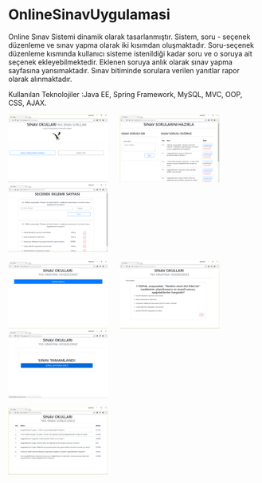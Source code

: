# OnlineSinavUygulamasi

<p>
Online Sınav Sistemi dinamik olarak tasarlanmıştır. Sistem, soru - seçenek düzenleme ve sınav yapma olarak iki kısımdan oluşmaktadır. Soru-seçenek düzenleme kısmında kullanıcı sisteme istenildiği kadar soru ve o soruya ait seçenek ekleyebilmektedir. Eklenen soruya anlık olarak sınav yapma sayfasına yansımaktadır. Sınav bitiminde sorulara verilen yanıtlar rapor olarak alınmaktadır.
<p>
Kullanılan Teknolojiler :Java EE, Spring Framework, MySQL, MVC, OOP, CSS, AJAX.

<p>
  
<a href="https://github.com/MehmetAliKarasurmeli/OnlineSinavUygulamasi/blob/master/Proje%20Resimleri/1.png" target="_blank">
<img src="https://github.com/MehmetAliKarasurmeli/OnlineSinavUygulamasi/blob/master/Proje%20Resimleri/1.png" width="200" style="max-width:100%;"></a>&nbsp; &nbsp; &nbsp;
  


<a href="https://github.com/MehmetAliKarasurmeli/OnlineSinavUygulamasi/blob/master/Proje%20Resimleri/2.png" target="_blank">
<img src="https://github.com/MehmetAliKarasurmeli/OnlineSinavUygulamasi/blob/master/Proje%20Resimleri/2.png" width="200" style="max-width:100%;"></a>&nbsp; &nbsp; &nbsp;
  


<a href="https://github.com/MehmetAliKarasurmeli/OnlineSinavUygulamasi/blob/master/Proje%20Resimleri/3.png" target="_blank">
<img src="https://github.com/MehmetAliKarasurmeli/OnlineSinavUygulamasi/blob/master/Proje%20Resimleri/3.png" width="200" style="max-width:100%;"></a>
  
<p>
<a href="https://github.com/MehmetAliKarasurmeli/OnlineSinavUygulamasi/blob/master/Proje%20Resimleri/4.png" target="_blank">
<img src="https://github.com/MehmetAliKarasurmeli/OnlineSinavUygulamasi/blob/master/Proje%20Resimleri/4.png" width="200" style="max-width:100%;"></a>&nbsp; &nbsp; &nbsp;
  


<a href="https://github.com/MehmetAliKarasurmeli/OnlineSinavUygulamasi/blob/master/Proje%20Resimleri/5.png" target="_blank">
<img src="https://github.com/MehmetAliKarasurmeli/OnlineSinavUygulamasi/blob/master/Proje%20Resimleri/5.png" width="200" style="max-width:100%;"></a>&nbsp; &nbsp; &nbsp;
  


<a href="https://github.com/MehmetAliKarasurmeli/OnlineSinavUygulamasi/blob/master/Proje%20Resimleri/6.png" target="_blank">
<img src="https://github.com/MehmetAliKarasurmeli/OnlineSinavUygulamasi/blob/master/Proje%20Resimleri/6.png" width="200" style="max-width:100%;"></a>
  
<p>
<a href="https://github.com/MehmetAliKarasurmeli/OnlineSinavUygulamasi/blob/master/Proje%20Resimleri/7.png" target="_blank">
<img src="https://github.com/MehmetAliKarasurmeli/OnlineSinavUygulamasi/blob/master/Proje%20Resimleri/7.png" width="200" style="max-width:100%;"></a>&nbsp; &nbsp; &nbsp;
  

